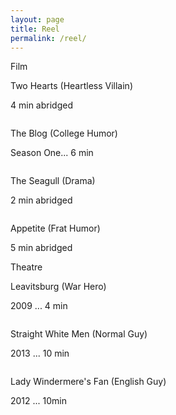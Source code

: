 ```yaml
---
layout: page
title: Reel
permalink: /reel/
---
```


<div class='reel'> Film </div>
<div class='two-hearts'>
  <a href="//fast.wistia.net/embed/iframe/egjyhui9dd?popover=true"
class="wistia-popover[height=360,playerColor=7b796a,width=640]"><img
src="https://embed-ssl.wistia.com/deliveries/83f65f41cde7a2bf1d1599ebb7f39c20bd63550f.jpg?image_play_button=true&image_play_button_color=7b796ae0&image_crop_resized=150x84"
alt="" /></a>
<script charset="ISO-8859-1"
src="//fast.wistia.com/assets/external/popover-v1.js"></script>
<p class='title'> Two Hearts (Heartless Villain) </p>
<p class='description'> 4 min abridged </p>
</div>

<div class='the-blog'>
  <a href="//fast.wistia.net/embed/iframe/j0g8gncytn?popover=true"
class="wistia-popover[height=360,playerColor=7b796a,width=640]"><img
src="https://embed-ssl.wistia.com/deliveries/d6757a6bc2070fed7212a714d512abed91809eaa.jpg?image_play_button=true&image_play_button_color=7b796ae0&image_crop_resized=150x84"
alt="" /></a>
<script charset="ISO-8859-1"
src="//fast.wistia.com/assets/external/popover-v1.js"></script>
<p class='title'> The Blog (College Humor) </p>
<p class='description'> Season One... 6 min </p>
</div>

<div class='seagull'>
  <a href="//fast.wistia.net/embed/iframe/o06z2aph26?popover=true"
class="wistia-popover[height=360,playerColor=7b796a,width=640]"><img
src="https://embed-ssl.wistia.com/deliveries/0f71833cc480a0e4f2f5365eef35f1375c39fe51.jpg?image_play_button=true&image_play_button_color=7b796ae0&image_crop_resized=150x84"
alt="" /></a>
<script charset="ISO-8859-1"
src="//fast.wistia.com/assets/external/popover-v1.js"></script>
<p class='title'> The Seagull (Drama)</p>
<p class='description'> 2 min abridged </p>
</div>

<div class='appetite'>
  <script charset="ISO-8859-1"
src="//fast.wistia.com/assets/external/popover-v1.js"></script>
  <a href="//fast.wistia.net/embed/iframe/rp5ugtkc3e?popover=true"
  class="wistia-popover[height=360,playerColor=7b796a,width=640]"><img
  src="https://embed-ssl.wistia.com/deliveries/9dd3b6b07be673d2be9f874d5a5052a3cd73b291.jpg?image_play_button=true&image_play_button_color=7b796ae0&image_crop_resized=150x84"
  alt="" /></a>
  <script charset="ISO-8859-1"
src="//fast.wistia.com/assets/external/popover-v1.js"></script>
<p class='title'> Appetite (Frat Humor)</p>
<p class='description'> 5 min abridged </p>
</div>

<div class='reel'> Theatre </div>

<div class='leavitsburg'>
  <a href="//fast.wistia.net/embed/iframe/4pypa9azyz?popover=true"
class="wistia-popover[height=360,playerColor=7b796a,width=640]"><img
src="https://embed-ssl.wistia.com/deliveries/9d955bc7cc88c7737b0a770bc28284aa6025a807.jpg?image_play_button=true&image_play_button_color=7b796ae0&image_crop_resized=150x84"
alt="" /></a>
<script charset="ISO-8859-1"
src="//fast.wistia.com/assets/external/popover-v1.js"></script>
<p class='title'> Leavitsburg (War Hero) </p>
<p class='description'> 2009 ... 4 min </p>
</div>

<div class='leavitsburg'>
<a href="//fast.wistia.net/embed/iframe/4eyvonbjiw?popover=true"
class="wistia-popover[height=360,playerColor=7b796a,width=640]"><img
src="https://embed-ssl.wistia.com/deliveries/64f37bfd563170c3055e0338368fb3ad5ed056ae.jpg?image_play_button=true&image_play_button_color=7b796ae0&image_crop_resized=150x84"
alt="" /></a>
<script charset="ISO-8859-1"
src="//fast.wistia.com/assets/external/popover-v1.js"></script>
<p class='title'> Straight White Men (Normal Guy) </p>
<p class='description'> 2013 ... 10 min </p>
</div>
<div class='leavitsburg'>
<a href="//fast.wistia.net/embed/iframe/3n0fz4crgt?popover=true"
class="wistia-popover[height=360,playerColor=7b796a,width=640]"><img
src="https://embed-ssl.wistia.com/deliveries/54c36b15f992455207181037153992254315069f.jpg?image_play_button=true&image_play_button_color=7b796ae0&image_crop_resized=150x84"
alt="" /></a>
<script charset="ISO-8859-1"
src="//fast.wistia.com/assets/external/popover-v1.js"></script>
<p class='title'> Lady Windermere's Fan (English Guy) </p>
<p class='description'> 2012 ... 10min </p>
</div>
